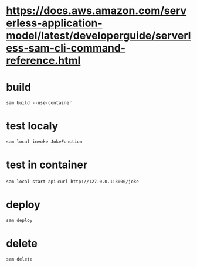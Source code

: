 # https://docs.aws.amazon.com/serverless-application-model/latest/developerguide/serverless-sam-cli-command-reference.html

# build
`sam build --use-container`

# test localy
`sam local invoke JokeFunction`

# test in container
`sam local start-api`
`curl http://127.0.0.1:3000/joke`

# deploy
`sam deploy`

# delete
`sam delete`